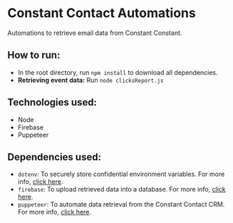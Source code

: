 # Constant Contact Automations
 Automations to retrieve email data from Constant Constant.

## How to run:
* In the root directory, run `npm install` to download all dependencies.
* **Retrieving event data:** Run `node clicksReport.js`

## Technologies used:
* Node
* Firebase
* Puppeteer

## Dependencies used:
* `dotenv`: To securely store confidential environment variables. For more info, [click here](https://www.npmjs.com/package/dotenv).
* `firebase`: To upload retrieved data into a database. For more info, [click here](https://www.npmjs.com/package/firebase).
* `puppeteer`: To automate data retrieval from the Constant Contact CRM. For more info, [click here](https://www.npmjs.com/package/puppeteer).